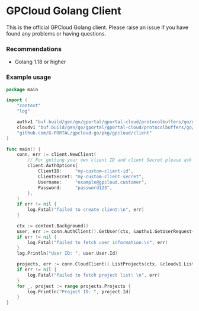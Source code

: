 # GPCloud Golang Client

This is the official GPCloud Golang client. Please raise an issue if you have found any problems or having questions.

### Recommendations

- Golang 1.18 or higher

### Example usage

```go
package main

import (
	"context"
	"log"

	authv1 "buf.build/gen/go/gportal/gportal-cloud/protocolbuffers/go/gpcloud/api/auth/v1"
	cloudv1 "buf.build/gen/go/gportal/gportal-cloud/protocolbuffers/go/gpcloud/api/cloud/v1"
	"github.com/G-PORTAL/gpcloud-go/pkg/gpcloud/client"
)

func main() {
	conn, err := client.NewClient(
		// For getting your own client ID and client Secret please ask support
		client.AuthOptions{
			ClientID:     "my-custom-client-id",
			ClientSecret: "my-custom-client-secret",
			Username:     "example@gpcloud.customer",
			Password:     "password123",
		},
	)
	if err != nil {
		log.Fatal("failed to create client:\n", err)
	}

	ctx := context.Background()
	user, err := conn.AuthClient().GetUser(ctx, &authv1.GetUserRequest{})
	if err != nil {
		log.Fatal("failed to fetch user information:\n", err)
	}
	log.Println("User ID: ", user.User.Id)

	projects, err := conn.CloudClient().ListProjects(ctx, &cloudv1.ListProjectsRequest{})
	if err != nil {
		log.Fatal("failed to fetch project list: \n", err)
	}
	for _, project := range projects.Projects {
		log.Println("Project ID: ", project.Id)
	}
}
```